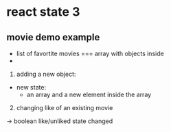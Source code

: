 # react state 3

## movie demo example

- list of favortite movies === array with objects inside
-

1. adding a new object:

- new state:
  - an array and a new element inside the array

2. changing like of an existing movie

-> boolean like/unliked state changed
